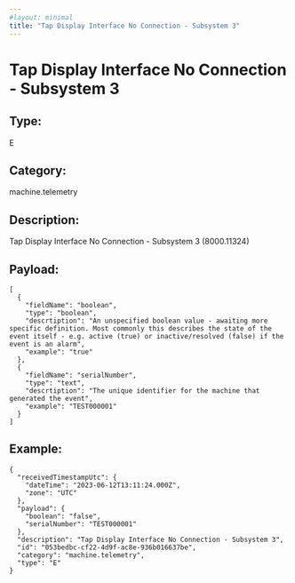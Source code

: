 ```yaml
---
#layout: minimal
title: "Tap Display Interface No Connection - Subsystem 3"
---
```


# Tap Display Interface No Connection - Subsystem 3

## Type:

E

## Category:

machine.telemetry

## Description: 

Tap Display Interface No Connection - Subsystem 3 (8000.11324)

## Payload:

```
[
  {
    "fieldName": "boolean",
    "type": "boolean",
    "descrtiption": "An unspecified boolean value - awaiting more specific definition. Most commonly this describes the state of the event itself - e.g. active (true) or inactive/resolved (false) if the event is an alarm",
    "example": "true"
  },
  {
    "fieldName": "serialNumber",
    "type": "text",
    "descrtiption": "The unique identifier for the machine that generated the event",
    "example": "TEST000001"
  }
]
```

## Example:

```
{
  "receivedTimestampUtc": {
    "dateTime": "2023-06-12T13:11:24.000Z",
    "zone": "UTC"
  },
  "payload": {
    "boolean": "false",
    "serialNumber": "TEST000001"
  },
  "description": "Tap Display Interface No Connection - Subsystem 3",
  "id": "053bedbc-cf22-4d9f-ac8e-936b016637be",
  "category": "machine.telemetry",
  "type": "E"
}
```
